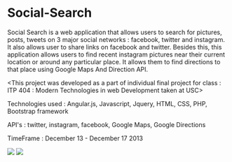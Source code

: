 Social-Search
=============

Social Search is a web application that allows users to search for pictures, posts, tweets on 3 major social networks : facebook, twitter and instagram. It also allows user to share links on facebook and twitter. 
Besides this, this application allows users to find recent instagram pictures near their current location or around any particular place. It allows them to find directions to that place using Google Maps And Direction API.

<This project was developed as a part of individual final project for class : ITP 404 : Modern Technologies in web Development taken at USC>

Technologies used :
Angular.js, Javascript, Jquery, HTML, CSS, PHP, Bootstrap framework

API's : twitter, instagram, facebook, Google Maps, Google Directions

TimeFrame : December 13 - December 17 2013

<img src = "https://raw.github.com/poojanjhaveri/Social-Search/master/screenshots/module1.png">
<img src = "https://raw.github.com/poojanjhaveri/Social-Search/master/screenshots/module2.png">
